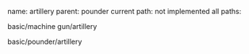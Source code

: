name: artillery
parent: pounder
current path: not implemented
all paths:

  basic/machine gun/artillery

  basic/pounder/artillery
